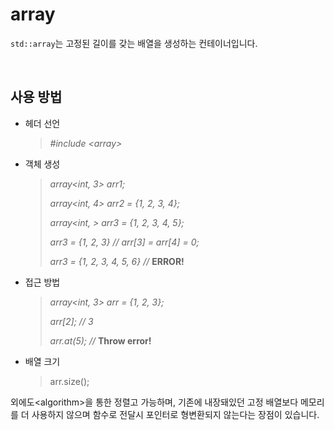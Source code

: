 # array

`std::array`는 고정된 길이를 갖는 배열을 생성하는 컨테이너입니다. 

<br>

## 사용 방법

* 헤더 선언

  > *#include \<array>*

* 객체 생성

  > *array<int, 3> arr1;*
  >
  > *array<int, 4> arr2 = {1, 2, 3, 4};*
  >
  > *array<int, > arr3 = {1, 2, 3, 4, 5};*
  >
  > *arr3 = {1, 2, 3}  // arr[3] = arr[4] = 0;*
  >
  > *arr3 = {1, 2, 3, 4, 5, 6}*  *//* **ERROR!**

* 접근 방법

  > *array<int, 3> arr = {1, 2, 3};*
  >
  > *arr[2];  // 3*
  >
  > *arr.at(5);*  *//* **Throw error!**

* 배열 크기

  > arr.size();

외에도\<algorithm>을 통한 정렬고 가능하며, 기존에 내장돼있던 고정 배열보다 메모리를 더 사용하지 않으며 함수로 전달시 포인터로 형변환되지 않는다는 장점이 있습니다.

